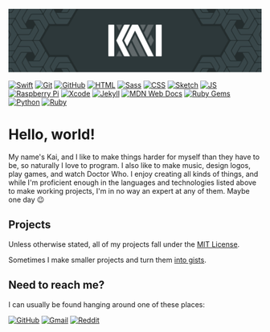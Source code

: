 [//]: # (   _   _  __     _   )
[//]: # (  | | / //  \   | |  )
[//]: # (  | |/ // /\ \  | |  )
[//]: # (  | |\ \\/  \ \ | |  )
[//]: # (  |_| \_\    \_\|_|  )
[//]: # (               KAI.  )

[//]: # (Thanks for visiting my profile! But why are you looking in here?)

![Banner](https://github.com/coalternate/coalternate/blob/master/assets/banner.svg)

[![Swift](https://img.shields.io/badge/-Swift-fa7343?logo=swift&logoColor=fff&style=flat)](https://developer.apple.com/swift/)
[![Git](https://img.shields.io/badge/-Git-f05032?logo=git&logoColor=fff&style=flat)](https://git-scm.com)
[![GitHub](https://img.shields.io/badge/-GitHub-181717?logo=github&logoColor=fff&style=flat)](https://github.com)
[![HTML](https://img.shields.io/badge/-HTML-e34f26?logo=html5&logoColor=fff&style=flat)](https://developer.mozilla.org/en-US/docs/Glossary/HTML)
[![Sass](https://img.shields.io/badge/-Sass-c69?logo=sass&logoColor=fff&style=flat)](https://sass-lang.com)
[![CSS](https://img.shields.io/badge/-CSS-1572b6?logo=css3&logoColor=fff&style=flat)](https://developer.mozilla.org/en-US/docs/Glossary/CSS)
[![Sketch](https://img.shields.io/badge/-Sketch-f7b500?logo=sketch&logoColor=fff&style=flat)](https://www.sketch.com)
[![JS](https://img.shields.io/badge/-JS-f7df1e?logo=javascript&logoColor=fff&style=flat)](https://developer.mozilla.org/en-US/docs/Web/JavaScript)
[![Raspberry Pi](https://img.shields.io/badge/-Raspberry%20Pi-c51a4a?logo=raspberry-pi&logoColor=fff&style=flat)](https://www.raspberrypi.org)
[![Xcode](https://img.shields.io/badge/-Xcode-1575f9?logo=xcode&logoColor=fff&style=flat)](https://developer.apple.com/xcode/)
[![Jekyll](https://img.shields.io/badge/-Jekyll-c00?logo=jekyll&logoColor=fff&style=flat)](https://jekyllrb.com)
[![MDN Web Docs](https://img.shields.io/badge/-MDN%20Web%20Docs-000?logo=mdn-web-docs&logoColor=fff&style=flat)](https://developer.mozilla.org/en-US/)
[![Ruby Gems](https://img.shields.io/badge/-Ruby%20Gems-e9573f?logo=rubygems&logoColor=fff&style=flat)](https://rubygems.org)
[![Python](https://img.shields.io/badge/-Python-3776ab?logo=python&logoColor=fff&style=flat)](https://www.python.org)
[![Ruby](https://img.shields.io/badge/-Ruby-cc342d?logo=ruby&logoColor=fff&style=flat)](https://www.ruby-lang.org/en/)

# Hello, world!
My name's Kai, and I like to make things harder for myself than they have to be, so naturally I love to program. I also like to make music, design logos, play games, and watch Doctor Who. I enjoy creating all kinds of things, and while I'm proficient enough in the languages and technologies listed above to make working projects, I'm in no way an expert at any of them. Maybe one day :wink:

## Projects
Unless otherwise stated, all of my projects fall under the [MIT License](https://choosealicense.com/licenses/mit/).

Sometimes I make smaller projects and turn them [into gists](https://gist.github.com/coalternate).

## Need to reach me?
I can usually be found hanging around one of these places:

[![GitHub](https://img.shields.io/badge/-coalternate-181717?logo=github&logoColor=fff&style=flat)](https://github.com/coalternate)
[![Gmail](https://img.shields.io/badge/-coalternate%40gmail.com-d14836?logo=gmail&logoColor=fff&style=flat)](mailto:coalternate@gmail.com)
[![Reddit](https://img.shields.io/badge/-u%2Fcoalternate-ff4500?logo=reddit&logoColor=fff&style=flat)](https://www.reddit.com/user/coalternate)
